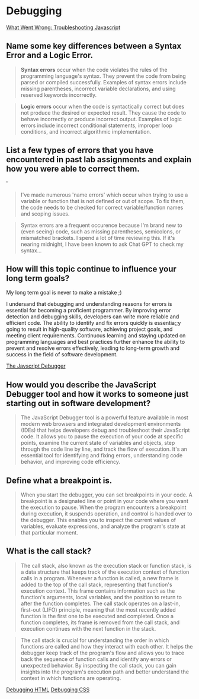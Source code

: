 # Debugging

[What Went Wrong: Troubleshooting Javascript](https://developer.mozilla.org/en-US/docs/Learn/JavaScript/First_steps/What_went_wrong)

## Name some key differences between a Syntax Error and a Logic Error.

> **Syntax errors** occur when the code violates the rules of the programming language's syntax.
They prevent the code from being parsed or compiled successfully.
Examples of syntax errors include missing parentheses, incorrect variable declarations, and using reserved keywords incorrectly.

> **Logic errors** occur when the code is syntactically correct but does not produce the desired or expected result.
They cause the code to behave incorrectly or produce incorrect output.
Examples of logic errors include incorrect conditional statements, improper loop conditions, and incorrect algorithmic implementation.

## List a few types of errors that you have encountered in past lab assignments and explain how you were able to correct them.
'
> I've made numerous 'name errors' which occur when trying to use a variable or function that is not defined or out of scope. To fix them, the code needs to be checked for correct variable/function names and scoping issues.

> Syntax errors are a frequent occurence because I'm brand new to (even seeing) code, such as missing parentheses, semicolons, or mismatched brackets. I spend a lot of time reviewing this. If it's nearing midnight, I have been known to ask Chat GPT to check my syntax...

## How will this topic continue to influence your long term goals?

My long term goal is never to make a mistake ;)

I undersand that debugging and understanding reasons for errors is essential for becoming a proficient programmer. By improving error detection and debugging skills, developers can write more reliable and efficient code. The ability to identify and fix errors quickly is essentia;;y going to result in high-quality software, achieving project goals, and meeting client requirements. Continuous learning and staying updated on programming languages and best practices further enhance the ability to prevent and resolve errors effectively, leading to long-term growth and success in the field of software development.

[The Javscript Debugger](https://developer.mozilla.org/en-US/docs/Learn/Common_questions/What_are_browser_developer_tools#the_javascript_debugger)

## How would you describe the JavaScript Debugger tool and how it works to someone just starting out in software development?

> The JavaScript Debugger tool is a powerful feature available in most modern web browsers and integrated development environments (IDEs) that helps developers debug and troubleshoot their JavaScript code. It allows you to pause the execution of your code at specific points, examine the current state of variables and objects, step through the code line by line, and track the flow of execution. It's an essential tool for identifying and fixing errors, understanding code behavior, and improving code efficiency.

## Define what a breakpoint is.

> When you start the debugger, you can set breakpoints in your code. A breakpoint is a designated line or point in your code where you want the execution to pause. When the program encounters a breakpoint during execution, it suspends operation, and control is handed over to the debugger. This enables you to inspect the current values of variables, evaluate expressions, and analyze the program's state at that particular moment.

## What is the call stack?

> The call stack, also known as the execution stack or function stack, is a data structure that keeps track of the execution context of function calls in a program. Whenever a function is called, a new frame is added to the top of the call stack, representing that function's execution context. This frame contains information such as the function's arguments, local variables, and the position to return to after the function completes. The call stack operates on a last-in, first-out (LIFO) principle, meaning that the most recently added function is the first one to be executed and completed. Once a function completes, its frame is removed from the call stack, and execution continues with the next function in the stack.

> The call stack is crucial for understanding the order in which functions are called and how they interact with each other. It helps the debugger keep track of the program's flow and allows you to trace back the sequence of function calls and identify any errors or unexpected behavior. By inspecting the call stack, you can gain insights into the program's execution path and better understand the context in which functions are operating.

[Debugging HTML](https://developer.mozilla.org/en-US/docs/Learn/HTML/Introduction_to_HTML/Debugging_HTML)
[Debugging CSS](https://developer.mozilla.org/en-US/docs/Learn/CSS/Building_blocks/Debugging_CSS)